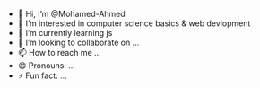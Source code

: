 - 👋 Hi, I’m @Mohamed-Ahmed
- 👀 I’m interested in computer science basics & web devlopment  
- 🌱 I’m currently learning js 
- 💞️ I’m looking to collaborate on ...
- 📫 How to reach me ...
- 😄 Pronouns: ...
- ⚡ Fun fact: ...

<!---
Mohamed-Ahmed2023/Mohamed-Ahmed2023 is a ✨ special ✨ repository because its `README.md` (this file) appears on your GitHub profile.
You can click the Preview link to take a look at your changes.
--->
